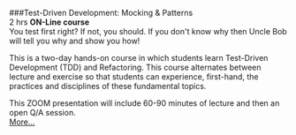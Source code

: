 ###Test-Driven Development: Mocking & Patterns <br>2 hrs
**ON-Line course**<br>
You test first right? If not, you should. If you don't 
know why then Uncle Bob will tell you why and show you 
how!

This is a two-day hands-on course in which students 
learn Test-Driven Development (TDD) and Refactoring. 
This course alternates between lecture and exercise so 
that students can experience, first-hand, the practices 
and disciplines of these fundamental topics.

This ZOOM presentation
will include 60-90 minutes of lecture and then an 
open Q/A session.  
[More...](https://www.eventbrite.com/e/tdd-test-driven-development-with-uncle-bob-5-weeks-registration-114444338096)